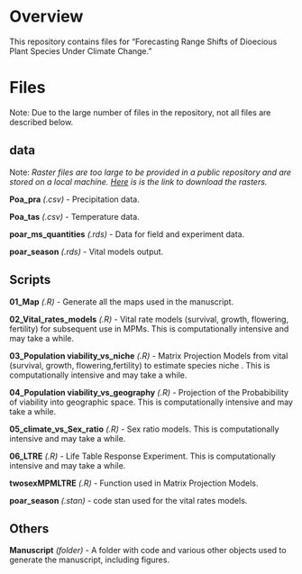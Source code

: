 # Overview

This repository contains files for “Forecasting Range Shifts of Dioecious Plant Species Under Climate Change.”

# Files

Note: Due to the large number of files in the repository, not all files are described below.

## data 

Note: *Raster files are too large to be provided in a public repository and are stored on a local machine. [Here](https://www.dropbox.com/scl/fo/em8fok5gqwyhsum1hmier/ALoREAEAcgsADRWDyCqR4FA?rlkey=d92vrqi4ue5osdd857qcjlb9r&dl=1) is  is the link to download the rasters.*

**Poa_pra** *(.csv)* - Precipitation data.

**Poa_tas** *(.csv)* - Temperature data.

**poar_ms_quantities** *(.rds)* - Data for field and experiment data.

**poar_season** *(.rds)* - Vital models output.

## Scripts

**01_Map**  *(.R)* - Generate all the maps used in the manuscript.

**02_Vital_rates_models** *(.R)* - Vital rate models (survival, growth, flowering, fertility) for subsequent use in MPMs. This is computationally intensive and may take a while.

**03_Population viability_vs_niche** *(.R)* - Matrix Projection Models from vital (survival, growth, flowering,fertility) to estimate species niche . This is computationally intensive and may take a while.

**04_Population viability_vs_geography**  *(.R)* - Projection of the Probabibility of viability into geographic space. This is computationally intensive and may take a while.

**05_climate_vs_Sex_ratio** *(.R)* - Sex ratio models. This is computationally intensive and may take a while.

**06_LTRE** *(.R)* - Life Table Response Experiment. This is computationally intensive and may take a while.

**twosexMPMLTRE** *(.R)* - Function used in Matrix Projection Models.

**poar_season** *(.stan)* - code stan used for the vital rates models.

## Others

**Manuscript** *(folder)* - A folder with code and various other objects used to generate the manuscript, including figures.
